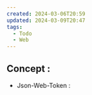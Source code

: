```yaml
---
created: 2024-03-06T20:59
updated: 2024-03-09T20:47
tags:
  - Todo
  - Web
---
```

## Concept :

- Json-Web-Token :  

